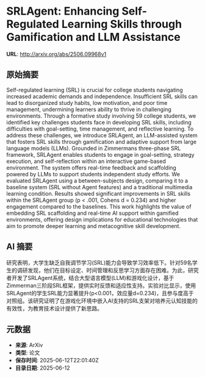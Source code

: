 # SRLAgent: Enhancing Self-Regulated Learning Skills through Gamification and LLM Assistance

**URL**: http://arxiv.org/abs/2506.09968v1

## 原始摘要

Self-regulated learning (SRL) is crucial for college students navigating
increased academic demands and independence. Insufficient SRL skills can lead
to disorganized study habits, low motivation, and poor time management,
undermining learners ability to thrive in challenging environments. Through a
formative study involving 59 college students, we identified key challenges
students face in developing SRL skills, including difficulties with
goal-setting, time management, and reflective learning. To address these
challenges, we introduce SRLAgent, an LLM-assisted system that fosters SRL
skills through gamification and adaptive support from large language models
(LLMs). Grounded in Zimmermans three-phase SRL framework, SRLAgent enables
students to engage in goal-setting, strategy execution, and self-reflection
within an interactive game-based environment. The system offers real-time
feedback and scaffolding powered by LLMs to support students independent study
efforts. We evaluated SRLAgent using a between-subjects design, comparing it to
a baseline system (SRL without Agent features) and a traditional multimedia
learning condition. Results showed significant improvements in SRL skills
within the SRLAgent group (p &lt; .001, Cohens d = 0.234) and higher engagement
compared to the baselines. This work highlights the value of embedding SRL
scaffolding and real-time AI support within gamified environments, offering
design implications for educational technologies that aim to promote deeper
learning and metacognitive skill development.


## AI 摘要

研究表明，大学生缺乏自我调节学习(SRL)能力会导致学习效率低下。针对59名学生的调研发现，他们在目标设定、时间管理和反思学习方面存在困难。为此，研究者开发了SRLAgent系统，结合大型语言模型(LLM)和游戏化设计，基于Zimmerman三阶段SRL框架，提供实时反馈和适应性支持。实验对比显示，使用SRLAgent的学生SRL能力显著提升(p<0.001，效应量d=0.234)，且参与度高于对照组。该研究证明了在游戏化环境中嵌入AI支持的SRL支架对培养元认知技能的有效性，为教育技术设计提供了新思路。

## 元数据

- **来源**: ArXiv
- **类型**: 论文
- **保存时间**: 2025-06-12T22:01:40Z
- **目录日期**: 2025-06-12
